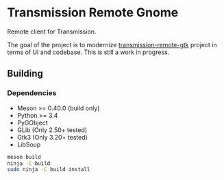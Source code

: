 # Transmission Remote Gnome

Remote client for Transmission.

The goal of the project is to modernize [transmission-remote-gtk](https://github.com/transmission-remote-gtk/transmission-remote-gtk)
project in terms of UI and codebase. This is still a work in progress.

## Building

### Dependencies

- Meson >= 0.40.0 (build only)
- Python >= 3.4
- PyGObject
- GLib (Only 2.50+ tested)
- Gtk3 (Only 3.20+ tested)
- LibSoup


```sh
meson build
ninja -C build
sudo ninja -C build install
```
